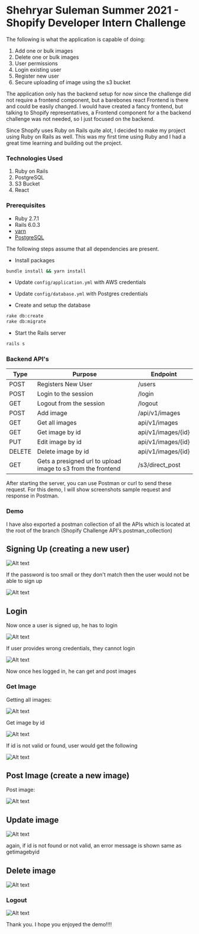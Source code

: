 # Shehryar Suleman Summer 2021 - Shopify Developer Intern Challenge 

The following is what the application is capable of doing:
1. Add one or bulk images
2. Delete one or bulk images
3. User permissions
4. Login existing user
5. Register new user
6. Secure uploading of image using the s3 bucket

The application only has the backend setup for now since the challenge did not require a frontend component, but a barebones react Frontend is there and could be easily changed. I would have created a fancy frontend, but talking to Shopify representatives, a Frontend component for a the backend challenge was not needed, so I just focused on the backend.

Since Shopify uses Ruby on Rails quite alot, I decided to make my project using Ruby on Rails as well. This was my first time using Ruby and I had a great time learning and building out the project.


### Technologies Used
1. Ruby on Rails
2. PostgreSQL
3. S3 Bucket
4. React

### Prerequisites
* Ruby 2.7.1
* Rails 6.0.3
* [yarn](https://classic.yarnpkg.com/en/docs/install/)
* [PostgreSQL](https://www.postgresql.org/download/)

The following steps assume that all dependencies are present.

- Install packages

```bash
bundle install && yarn install
```

- Update `config/application.yml` with AWS credentials 
- Update `config/database.yml` with Postgres credentials

- Create and setup the database

```bash
rake db:create
rake db:migrate
```

- Start the Rails server

```bash
rails s
```


### Backend API's

| Type | Purpose | Endpoint
| ------------- | ------------- | ------------ |
| POST | Registers New User  | /users |
| POST  | Login to the session | /login |
| GET | Logout from the session | /logout |
| POST | Add image  | /api/v1/images |
| GET  | Get all images | api/v1/images |
| GET  | Get image by id | api/v1/images/{id} |
| PUT  | Edit image by id | api/v1/images/{id} |
| DELETE  | Delete image by id | api/v1/images/{id} |
| GET  | Gets a presigned url to upload image to s3 from the frontend | /s3/direct_post |

After starting the server, you can use Postman or curl to send these request. For this demo, I will show screenshots sample request and response in Postman.

### Demo

I have also exported a postman collection of all the APIs which is located at the root of the branch (Shopify Challenge API's.postman_collection)

## Signing Up (creating a new user)

![Alt text](/screenshots/signupsuccesful.png?raw=true "Signing Up")

If the password is too small or they don't match then the user would not be able to sign up

![Alt text](/screenshots/signupfailed.png?raw=true "Signing Up")

## Login

Now once a user is signed up, he has to login

![Alt text](/screenshots/loginsuccessful.png?raw=true )

If user provides wrong credentials, they cannot login

![Alt text](/screenshots/loginfailed.png?raw=true )

Now once hes logged in, he can get and post images

### Get Image

Getting all images:

![Alt text](/screenshots/getallimages.png?raw=true )

Get image by id

![Alt text](/screenshots/getimagebyid.png?raw=true )

If id is not valid or found, user would get the following

![Alt text](/screenshots/errgetimagebyid.png?raw=true )

## Post Image (create a new image)

Post image:

![Alt text](/screenshots/postimage.png?raw=true )

## Update image

![Alt text](/screenshots/putimagebyid.png?raw=true )

again, if id is not found or not valid, an error message is shown same as getimagebyid

## Delete image

![Alt text](/screenshots/deleteimagebyid.png?raw=true)

### Logout

![Alt text](/screenshots/logout.png?raw=true )

Thank you. I hope you enjoyed the demo!!!!

